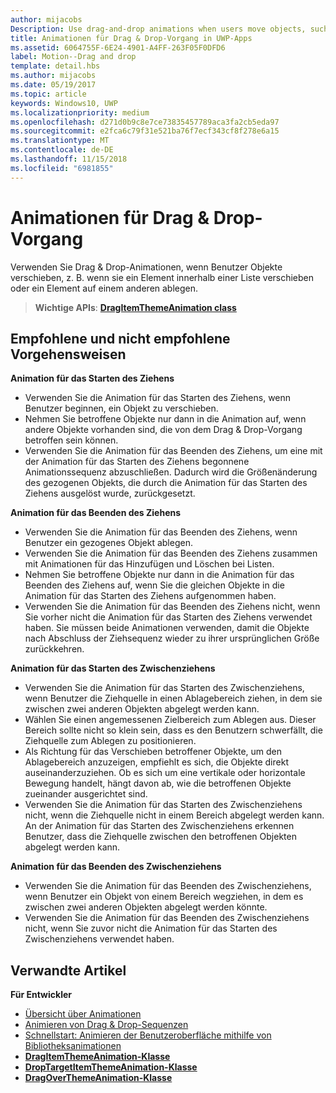 ```yaml
---
author: mijacobs
Description: Use drag-and-drop animations when users move objects, such as moving an item within a list, or dropping an item on top of another.
title: Animationen für Drag & Drop-Vorgang in UWP-Apps
ms.assetid: 6064755F-6E24-4901-A4FF-263F05F0DFD6
label: Motion--Drag and drop
template: detail.hbs
ms.author: mijacobs
ms.date: 05/19/2017
ms.topic: article
keywords: Windows10, UWP
ms.localizationpriority: medium
ms.openlocfilehash: d271d0b9c8e7ce73835457789aca3fa2cb5eda97
ms.sourcegitcommit: e2fca6c79f31e521ba76f7ecf343cf8f278e6a15
ms.translationtype: MT
ms.contentlocale: de-DE
ms.lasthandoff: 11/15/2018
ms.locfileid: "6981855"
---
```

# <a name="drag-animations"></a>Animationen für Drag & Drop-Vorgang




Verwenden Sie Drag & Drop-Animationen, wenn Benutzer Objekte verschieben, z. B. wenn sie ein Element innerhalb einer Liste verschieben oder ein Element auf einem anderen ablegen.

> **Wichtige APIs**: [**DragItemThemeAnimation class**](https://msdn.microsoft.com/library/windows/apps/br243174)


## <a name="dos-and-donts"></a>Empfohlene und nicht empfohlene Vorgehensweisen


**Animation für das Starten des Ziehens**

-   Verwenden Sie die Animation für das Starten des Ziehens, wenn Benutzer beginnen, ein Objekt zu verschieben.
-   Nehmen Sie betroffene Objekte nur dann in die Animation auf, wenn andere Objekte vorhanden sind, die von dem Drag & Drop-Vorgang betroffen sein können.
-   Verwenden Sie die Animation für das Beenden des Ziehens, um eine mit der Animation für das Starten des Ziehens begonnene Animationssequenz abzuschließen. Dadurch wird die Größenänderung des gezogenen Objekts, die durch die Animation für das Starten des Ziehens ausgelöst wurde, zurückgesetzt.

**Animation für das Beenden des Ziehens**

-   Verwenden Sie die Animation für das Beenden des Ziehens, wenn Benutzer ein gezogenes Objekt ablegen.
-   Verwenden Sie die Animation für das Beenden des Ziehens zusammen mit Animationen für das Hinzufügen und Löschen bei Listen.
-   Nehmen Sie betroffene Objekte nur dann in die Animation für das Beenden des Ziehens auf, wenn Sie die gleichen Objekte in die Animation für das Starten des Ziehens aufgenommen haben.
-   Verwenden Sie die Animation für das Beenden des Ziehens nicht, wenn Sie vorher nicht die Animation für das Starten des Ziehens verwendet haben. Sie müssen beide Animationen verwenden, damit die Objekte nach Abschluss der Ziehsequenz wieder zu ihrer ursprünglichen Größe zurückkehren.

**Animation für das Starten des Zwischenziehens**

-   Verwenden Sie die Animation für das Starten des Zwischenziehens, wenn Benutzer die Ziehquelle in einen Ablagebereich ziehen, in dem sie zwischen zwei anderen Objekten abgelegt werden kann.
-   Wählen Sie einen angemessenen Zielbereich zum Ablegen aus. Dieser Bereich sollte nicht so klein sein, dass es den Benutzern schwerfällt, die Ziehquelle zum Ablegen zu positionieren.
-   Als Richtung für das Verschieben betroffener Objekte, um den Ablagebereich anzuzeigen, empfiehlt es sich, die Objekte direkt auseinanderzuziehen. Ob es sich um eine vertikale oder horizontale Bewegung handelt, hängt davon ab, wie die betroffenen Objekte zueinander ausgerichtet sind.
-   Verwenden Sie die Animation für das Starten des Zwischenziehens nicht, wenn die Ziehquelle nicht in einem Bereich abgelegt werden kann. An der Animation für das Starten des Zwischenziehens erkennen Benutzer, dass die Ziehquelle zwischen den betroffenen Objekten abgelegt werden kann.

**Animation für das Beenden des Zwischenziehens**

-   Verwenden Sie die Animation für das Beenden des Zwischenziehens, wenn Benutzer ein Objekt von einem Bereich wegziehen, in dem es zwischen zwei anderen Objekten abgelegt werden könnte.
-   Verwenden Sie die Animation für das Beenden des Zwischenziehens nicht, wenn Sie zuvor nicht die Animation für das Starten des Zwischenziehens verwendet haben.


## <a name="related-articles"></a>Verwandte Artikel

**Für Entwickler**
* [Übersicht über Animationen](https://msdn.microsoft.com/library/windows/apps/mt187350)
* [Animieren von Drag & Drop-Sequenzen](https://msdn.microsoft.com/library/windows/apps/xaml/jj649427)
* [Schnellstart: Animieren der Benutzeroberfläche mithilfe von Bibliotheksanimationen](https://msdn.microsoft.com/library/windows/apps/xaml/hh452703)
* [**DragItemThemeAnimation-Klasse**](https://msdn.microsoft.com/library/windows/apps/br243174)
* [**DropTargetItemThemeAnimation-Klasse**](https://msdn.microsoft.com/library/windows/apps/br243186)
* [**DragOverThemeAnimation-Klasse**](https://msdn.microsoft.com/library/windows/apps/br243180)


 




